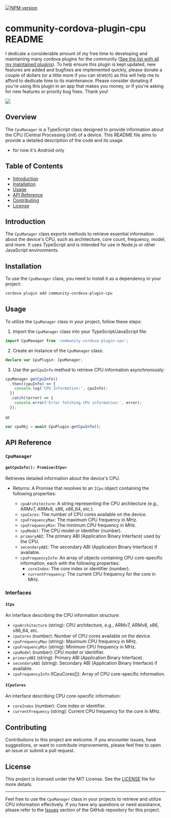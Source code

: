 [![NPM version](https://img.shields.io/npm/v/community-cordova-plugin-cpu)](https://www.npmjs.com/package/community-cordova-plugin-cpu)


# community-cordova-plugin-cpu README

I dedicate a considerable amount of my free time to developing and maintaining many cordova plugins for the community ([See the list with all my maintained plugins][community_plugins]).
To help ensure this plugin is kept updated,
new features are added and bugfixes are implemented quickly,
please donate a couple of dollars (or a little more if you can stretch) as this will help me to afford to dedicate time to its maintenance.
Please consider donating if you're using this plugin in an app that makes you money,
or if you're asking for new features or priority bug fixes. Thank you!

[![](https://img.shields.io/static/v1?label=Sponsor%20Me&style=for-the-badge&message=%E2%9D%A4&logo=GitHub&color=%23fe8e86)](https://github.com/sponsors/eyalin)



## Overview

The `CpuManager` is a TypeScript class designed to provide information about the CPU (Central Processing Unit) of a device. This README file aims to provide a detailed description of the code and its usage.
* for now it's Android only


## Table of Contents

- [Introduction](#introduction)
- [Installation](#installation)
- [Usage](#usage)
- [API Reference](#api-reference)
- [Contributing](#contributing)
- [License](#license)

## Introduction

The `CpuManager` class exports methods to retrieve essential information about the device's CPU, such as architecture, core count, frequency, model, and more. It uses TypeScript and is intended for use in Node.js or other JavaScript environments.

## Installation

To use the `CpuManager` class, you need to install it as a dependency in your project:

```bash
cordova plugin add community-cordova-plugin-cpu
```

## Usage

To utilize the `CpuManager` class in your project, follow these steps:

1. Import the `CpuManager` class into your TypeScript/JavaScript file:

```typescript
import CpuManager from 'community-cordova-plugin-cpu';
```

2. Create an instance of the `CpuManager` class:

```typescript
declare var CpuPlugin: CpuManager;
```

3. Use the `getCpuInfo` method to retrieve CPU information asynchronously:

```javascript
cpuManager.getCpuInfo()
  .then((cpuInfo) => {
    console.log('CPU Information:', cpuInfo);
  })
  .catch((error) => {
    console.error('Error fetching CPU information:', error);
  });
```
or
```javascript
var cpuObj = await CpuPlugin.getCpuInfo();
```

## API Reference

### `CpuManager`

#### `getCpuInfo(): Promise<ICpu>`

Retrieves detailed information about the device's CPU.

- Returns: A Promise that resolves to an `ICpu` object containing the following properties:

    - `cpuArchitecture`: A string representing the CPU architecture (e.g., ARMv7, ARMv8, x86, x86_64, etc.).
    - `cpuCores`: The number of CPU cores available on the device.
    - `cpuFrequencyMax`: The maximum CPU frequency in MHz.
    - `cpuFrequencyMin`: The minimum CPU frequency in MHz.
    - `cpuModel`: The CPU model or identifier (number).
    - `primaryABI`: The primary ABI (Application Binary Interface) used by the CPU.
    - `secondaryABI`: The secondary ABI (Application Binary Interface) if available.
    - `cpuFrequencyInfo`: An array of objects containing CPU core-specific information, each with the following properties:
        - `coreIndex`: The core index or identifier (number).
        - `currentFrequency`: The current CPU frequency for the core in MHz.

### Interfaces

#### `ICpu`

An interface describing the CPU information structure:

- `cpuArchitecture` (string): CPU architecture, e.g., ARMv7, ARMv8, x86, x86_64, etc.
- `cpuCores` (number): Number of CPU cores available on the device.
- `cpuFrequencyMax` (string): Maximum CPU frequency in MHz.
- `cpuFrequencyMin` (string): Minimum CPU frequency in MHz.
- `cpuModel` (number): CPU model or identifier.
- `primaryABI` (string): Primary ABI (Application Binary Interface).
- `secondaryABI` (string): Secondary ABI (Application Binary Interface) if available.
- `cpuFrequencyInfo` (ICpuCores[]): Array of CPU core-specific information.

#### `ICpuCores`

An interface describing CPU core-specific information:

- `coreIndex` (number): Core index or identifier.
- `currentFrequency` (string): Current CPU frequency for the core in MHz.

## Contributing

Contributions to this project are welcome. If you encounter issues, have suggestions, or want to contribute improvements, please feel free to open an issue or submit a pull request.

## License

This project is licensed under the MIT License. See the [LICENSE](LICENSE) file for more details.

---

Feel free to use the `CpuManager` class in your projects to retrieve and utilize CPU information effectively. If you have any questions or need assistance, please refer to the [Issues](https://github.com/EYALIN/community-cordova-plugin-cpu/issues) section of the GitHub repository for this project.

[community_plugins]: https://github.com/EYALIN?tab=repositories&q=community&type=&language=&sort=
